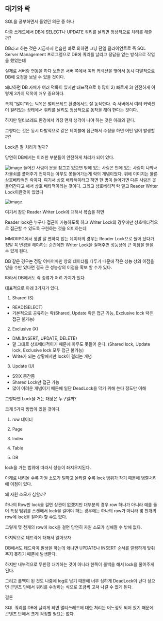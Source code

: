## 대기와 락

SQL을 공부하면서 들었던 의문 중 하나

다중 쓰레드에서 DB에 SELECT나 UPDATE 쿼리를 날리면 정상적으로 처리를 해줄까?

DB라고 하는 것은 지금까지 연습한 바로 의하면 그냥 단일 클라이언트로 즉 SQL Server Management 프로그램으로 DB에 쿼리를 날리고 정답을 얻는 방식으로 작업을 했었는데 

실제로 서버랑 연동을 하다 보면은 서버 쪽에서 여러 커넥션을 맺어서 동시 다발적으로 DB에 요청을 보낼 수 있을 것이다.

왜냐하면 DB 자체가 여러 덕목이 있지만 대표적으로 1) 많이 2) 빠르게 3) 안전하게 이렇게 3가지 덕목이 매우 중요하다.

특히 "많이"라는 덕목은 멀티쓰레드 환경에서도 잘 동작한다. 즉 서버에서 여러 커넥션이 걸려있는 상태에서 쿼리를 날려도 정상적으로 동작을 해야 한다는 것이다.

하지만 멀티쓰레드 환경에서 가장 먼저 생각이 나야 하는 것은 아래와 같다.

그렇다는 것은 동시 다발적으로 같은 테이블에 접근해서 수정을 하면 어떤 일이 발생할까?

Lock은 잘 처리가 될까?

당연히 DB에서는 이러한 부분들이 안전하게 처리가 되어 있다.

![image](https://github.com/user-attachments/assets/71322804-d5c3-480a-89e5-adabbd478787)
들어간 사람이 문을 잠그고 있으면 밖에 있는 사람은 안에 있는 사람이 나와서 자물쇠를 풀어주기 전까지는 아무도 못들어가는게 락의 개념이었다. 
위에 이미지는 물론 상호베타적인 락이다. 여기서 상호 배타적이라고 하면 한 명이 들어가면 다른 사람은 못 들어간다고 해서 상호 배타적이라는 것이다. 
그리고 상호베타적 락 말고 Reader Writer Lock이란것이 있었다 

![image](https://github.com/user-attachments/assets/3c7cc748-d531-4283-b1c2-3014675e0d3d)

여기서 잠깐 Reader Writer Lock에 대해서 복습을 하면

Reader lock은 누구나 접근이 가능하도록 하고 Writer Lock의 경우에만 상호배타적으로 접근할 수 있도록 구현하는 것을 의미하는데

MMORPG에서 정말 잘 변하지 않는 데이터의 경우는 Reader Lock으로 풀어 놨다가 정말 꼭 변경을 해야하는 순간에만 Writer Lock을 걸어주면 성능상에 큰 이점을 얻을 수 있게 된다.

DB 같은 경우는 정말 어마어마한 양의 데이터를 다루기 때문에 작은 성능 상의 이점을 얻을 수만 있다면 결국 큰 성능상의 이점을 확보 할 수가 있다.

따라서 DB에서도 락 종류가 어려 가지가 있다. 

대표적으로 아래 3가지가 있다.

1) Shared (S)

- READ(SELECT)
- 기본적으로 공유하는 락(Shared, Update 락은 접근 가능, Exclusive lock 락은 접근 불가능)

2) Exclusive (X)

- DML(INSERT, UPDATE, DELETE)
- 말 그대로 상호배타적이기 때문에 아무도 못들어 온다. (Shared lock, Update lock, Exclusive lock 모두 접근 불가능)
- Write가 되는 상황에서만 lock이 걸리는 개념

3) Update (U)

- S와X 중간쯤
- Shared Lock만 접근 가능
- 많이 어려운 개념이기 때문에 일단 DeadLock을 막기 위해 쓴다 정도만 이해

그렇다면 Lock을 거는 대상은 누구일까?

크게 5가지 방법이 있을 것이다.

1) row 데이터

2) Page

3) Index

4) Table

5) DB

lock을 거는 범위에 따라서 성능이 좌지우지된다.

아래로 내려올 수록 자원 소모가 덜하고 올라갈 수록 lock 범위가 작기 때문에 병렬처리에 이점이 있다.

왜 자원 소모가 심할까?

하나의 Row만 lock을 걸면 상관이 없겠지만 대부분의 경우 row 하나가 아니라 예를 들어 특정 범위를 스캔해서 lock을 걸어야 하는 경우에는 하나의 row가 아니라 몇 천개의 row에 lock을 걸어야 할 수도 있다.

그렇게 몇 천개의 row에 lock을 걸면 당연히 자원 소모가 심해질 수 밖에 없다.

마지막으로 데드락에 대해서 알아보자

DB에서도 데드락이 발생을 하는데 왜냐면 UPDATE나 INSERT 순서를 깔끔하게 맞춰주지 못하기 때문에 발생한다.

하지만 내부적으로 무한정 대기하는 것이 아니라 한쪽이 롤백을 해서 lock을 풀어주게 된다.

그리고 롤백이 된 것도 나중에 log로 남기 때문에 너무 심하게 DeadLock이 난다 싶으면 콘텐츠 단에서 쿼리를 수정하는 식으로 조금씩 고쳐 나갈 수 있게 된다.

결론

SQL 쿼리를 DB에 날리게 되면 멀티쓰레드에 대한 처리는 어느정도 되어 있기 때문에 콘텐츠 단에서 크게 걱정할 필요는 없다.
